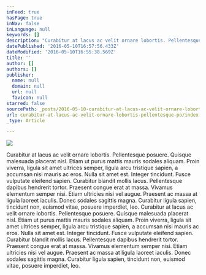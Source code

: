 ```yaml
---
inFeed: true
hasPage: true
inNav: false
inLanguage: null
keywords: []
description: "Curabitur at lacus ac velit ornare lobortis. Pellentesque posuere. Quisque malesuada placerat nisl. Etiam ut purus mattis mauris sodales aliquam.\n\nProin viverra, ligula sit amet ultrices semper, ligula arcu tristique sapien, a accumsan nisi mauris ac eros. Nulla sit amet est. Integer tincidunt. Fusce vulputate eleifend sapien.\n\nCurabitur blandit mollis lacus. Pellentesque dapibus hendrerit tortor. Praesent congue erat at massa. Vivamus elementum semper nisi.\n\nEtiam ultricies nisi vel augue. Praesent ac massa at ligula laoreet iaculis. Donec sodales sagittis magna. Curabitur ligula sapien, tincidunt non, euismod vitae, posuere imperdiet, leo.\_Curabitur at lacus ac velit ornare lobortis. Pellentesque posuere. Quisque malesuada placerat nisl. Etiam ut purus mattis mauris sodales aliquam.\n\nProin viverra, ligula sit amet ultrices semper, ligula arcu tristique sapien, a accumsan nisi mauris ac eros. Nulla sit amet est. Integer tincidunt. Fusce vulputate eleifend sapien.\n\nCurabitur blandit mollis lacus. Pellentesque dapibus hendrerit tortor. Praesent congue erat at massa. Vivamus elementum semper nisi.\n\nEtiam ultricies nisi vel augue. Praesent ac massa at ligula laoreet iaculis. Donec sodales sagittis magna. Curabitur ligula sapien, tincidunt non, euismod vitae, posuere imperdiet, leo."
datePublished: '2016-05-10T16:57:56.433Z'
dateModified: '2016-05-10T16:55:38.569Z'
title: ''
author: []
authors: []
publisher:
  name: null
  domain: null
  url: null
  favicon: null
starred: false
sourcePath: _posts/2016-05-10-curabitur-at-lacus-ac-velit-ornare-lobortis-pellentesque-po.md
url: curabitur-at-lacus-ac-velit-ornare-lobortis-pellentesque-po/index.html
_type: Article

---
```

![](https://the-grid-user-content.s3-us-west-2.amazonaws.com/09107efe-eb9b-41a5-8d73-4e4b0590b55a.png)

Curabitur at lacus ac velit ornare lobortis. Pellentesque posuere. Quisque malesuada placerat nisl. Etiam ut purus mattis mauris sodales aliquam.
Proin viverra, ligula sit amet ultrices semper, ligula arcu tristique sapien, a accumsan nisi mauris ac eros. Nulla sit amet est. Integer tincidunt. Fusce vulputate eleifend sapien.
Curabitur blandit mollis lacus. Pellentesque dapibus hendrerit tortor. Praesent congue erat at massa. Vivamus elementum semper nisi.
Etiam ultricies nisi vel augue. Praesent ac massa at ligula laoreet iaculis. Donec sodales sagittis magna. Curabitur ligula sapien, tincidunt non, euismod vitae, posuere imperdiet, leo. Curabitur at lacus ac velit ornare lobortis. Pellentesque posuere. Quisque malesuada placerat nisl. Etiam ut purus mattis mauris sodales aliquam.
Proin viverra, ligula sit amet ultrices semper, ligula arcu tristique sapien, a accumsan nisi mauris ac eros. Nulla sit amet est. Integer tincidunt. Fusce vulputate eleifend sapien.
Curabitur blandit mollis lacus. Pellentesque dapibus hendrerit tortor. Praesent congue erat at massa. Vivamus elementum semper nisi.
Etiam ultricies nisi vel augue. Praesent ac massa at ligula laoreet iaculis. Donec sodales sagittis magna. Curabitur ligula sapien, tincidunt non, euismod vitae, posuere imperdiet, leo.